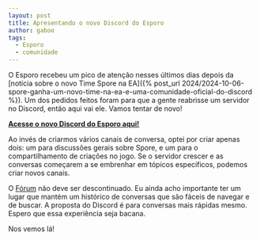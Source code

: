 ```yaml
---
layout: post
title: Apresentando o novo Discord do Esporo
author: gaboo
tags:
  - Esporo
  - comunidade
---
```


O Esporo recebeu um pico de atenção nesses últimos dias depois da [notícia sobre o novo Time Spore na EA]({% post_url 2024/2024-10-06-spore-ganha-um-novo-time-na-ea-e-uma-comunidade-oficial-do-discord %}). Um dos pedidos feitos foram para que a gente reabrisse um servidor no Discord, então aqui vai ele. Vamos tentar de novo!

**[Acesse o novo Discord do Esporo aqui!](https://discord.gg/AJAyYdbBSm)**

Ao invés de criarmos vários canais de conversa, optei por criar apenas dois: um para discussões gerais sobre Spore, e um para o compartilhamento de criações no jogo. Se o servidor crescer e as conversas começarem a se embrenhar em tópicos específicos, podemos criar novos canais.

O [Fórum](https://forum.esporo.net/) não deve ser descontinuado. Eu ainda acho importante ter um lugar que mantém um histórico de conversas que são fáceis de navegar e de buscar. A proposta do Discord é para conversas mais rápidas mesmo. Espero que essa experiência seja bacana.

Nos vemos lá!
